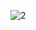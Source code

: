 ![2](https://user-images.githubusercontent.com/90328117/133854636-97f7e6d9-6ff9-4377-be38-11f87dd9ac02.png)
